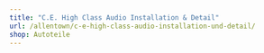 ```yaml
---
title: "C.E. High Class Audio Installation & Detail"
url: /allentown/c-e-high-class-audio-installation-und-detail/
shop: Autoteile
---
```


